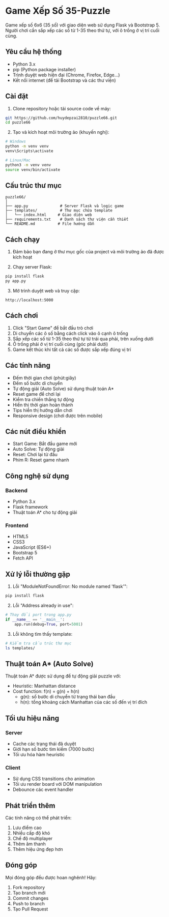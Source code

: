 # Game Xếp Số 35-Puzzle

Game xếp số 6x6 (35 số) với giao diện web sử dụng Flask và Bootstrap 5. Người chơi cần sắp xếp các số từ 1-35 theo thứ tự, với ô trống ở vị trí cuối cùng.

## Yêu cầu hệ thống

- Python 3.x
- pip (Python package installer)
- Trình duyệt web hiện đại (Chrome, Firefox, Edge...)
- Kết nối internet (để tải Bootstrap và các thư viện)

## Cài đặt

1. Clone repository hoặc tải source code về máy:
```bash
git https://github.com/huydepzai2810/puzzle66.git
cd puzzle66
```

2. Tạo và kích hoạt môi trường ảo (khuyến nghị):
```bash
# Windows
python -m venv venv
venv\Scripts\activate

# Linux/Mac
python3 -m venv venv
source venv/bin/activate
```

## Cấu trúc thư mục
```
puzzle66/
│
├── app.py              # Server Flask và logic game
├── templates/          # Thư mục chứa template
│   └── index.html     # Giao diện web
├── requirements.txt    # Danh sách thư viện cần thiết
└── README.md          # File hướng dẫn
```

## Cách chạy

1. Đảm bảo bạn đang ở thư mục gốc của project và môi trường ảo đã được kích hoạt

2. Chạy server Flask:
```bash
pip install flask
py app.py
```

3. Mở trình duyệt web và truy cập:
```
http://localhost:5000
```

## Cách chơi

1. Click "Start Game" để bắt đầu trò chơi
2. Di chuyển các ô số bằng cách click vào ô cạnh ô trống
3. Sắp xếp các số từ 1-35 theo thứ tự từ trái qua phải, trên xuống dưới
4. Ô trống phải ở vị trí cuối cùng (góc phải dưới)
5. Game kết thúc khi tất cả các số được sắp xếp đúng vị trí

## Các tính năng

- Đếm thời gian chơi (phút:giây)
- Đếm số bước di chuyển
- Tự động giải (Auto Solve) sử dụng thuật toán A*
- Reset game để chơi lại
- Kiểm tra chiến thắng tự động
- Hiển thị thời gian hoàn thành
- Tips hiển thị hướng dẫn chơi
- Responsive design (chơi được trên mobile)

## Các nút điều khiển

- Start Game: Bắt đầu game mới
- Auto Solve: Tự động giải
- Reset: Chơi lại từ đầu
- Phím R: Reset game nhanh

## Công nghệ sử dụng

### Backend
- Python 3.x
- Flask framework
- Thuật toán A* cho tự động giải

### Frontend
- HTML5
- CSS3
- JavaScript (ES6+)
- Bootstrap 5
- Fetch API

## Xử lý lỗi thường gặp

1. Lỗi "ModuleNotFoundError: No module named 'flask'":
```bash
pip install flask
```

2. Lỗi "Address already in use":
```python
# Thay đổi port trong app.py
if __name__ == '__main__':
    app.run(debug=True, port=5001)
```

3. Lỗi không tìm thấy template:
```bash
# Kiểm tra cấu trúc thư mục
ls templates/
```

## Thuật toán A* (Auto Solve)

Thuật toán A* được sử dụng để tự động giải puzzle với:
- Heuristic: Manhattan distance
- Cost function: f(n) = g(n) + h(n)
  - g(n): số bước di chuyển từ trạng thái ban đầu
  - h(n): tổng khoảng cách Manhattan của các số đến vị trí đích

## Tối ưu hiệu năng

### Server
- Cache các trạng thái đã duyệt
- Giới hạn số bước tìm kiếm (7000 bước)
- Tối ưu hóa hàm heuristic

### Client
- Sử dụng CSS transitions cho animation
- Tối ưu render board với DOM manipulation
- Debounce các event handler

## Phát triển thêm

Các tính năng có thể phát triển:
1. Lưu điểm cao
2. Nhiều cấp độ khó
3. Chế độ multiplayer
4. Thêm âm thanh
5. Thêm hiệu ứng đẹp hơn

## Đóng góp

Mọi đóng góp đều được hoan nghênh! Hãy:
1. Fork repository
2. Tạo branch mới
3. Commit changes
4. Push to branch
5. Tạo Pull Request
